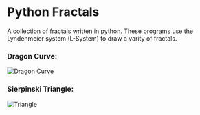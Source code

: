 # Python Fractals
A collection of fractals written in python. These programs use the Lyndenmeier system (L-System) to draw a varity of fractals.


### Dragon Curve:
![Dragon Curve](http://i.imgur.com/Lrmm5Pw.png "Dragon Curve")

### Sierpinski Triangle:
![Triangle](http://i.imgur.com/pGeSNYU.gif "Sierpinski Triangle")
